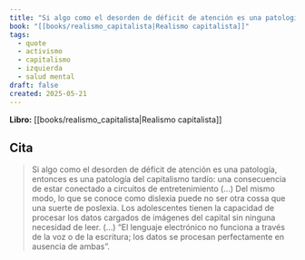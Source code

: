 ```yaml
---
title: "Si algo como el desorden de déficit de atención es una patología, entonces es un..."
book: "[[books/realismo_capitalista|Realismo capitalista]]"
tags:
  - quote
  - activismo
  - capitalismo
  - izquierda
  - salud mental
draft: false
created: 2025-05-21
---
```


**Libro:** [[books/realismo_capitalista|Realismo capitalista]]

## Cita
> Si algo como el desorden de déficit de atención es una patología, entonces es una patología del capitalismo tardío: una consecuencia de estar conectado a circuitos de entretenimiento (…) Del mismo modo, lo que se conoce como dislexia puede no ser otra cossa que una suerte de poslexia. Los adolescentes tienen la capacidad de procesar los datos cargados de imágenes del capital sin ninguna necesidad de leer. (…) “El lenguaje electrónico no funciona a través de la voz o de la escritura; los datos se procesan perfectamente en ausencia de ambas”.

